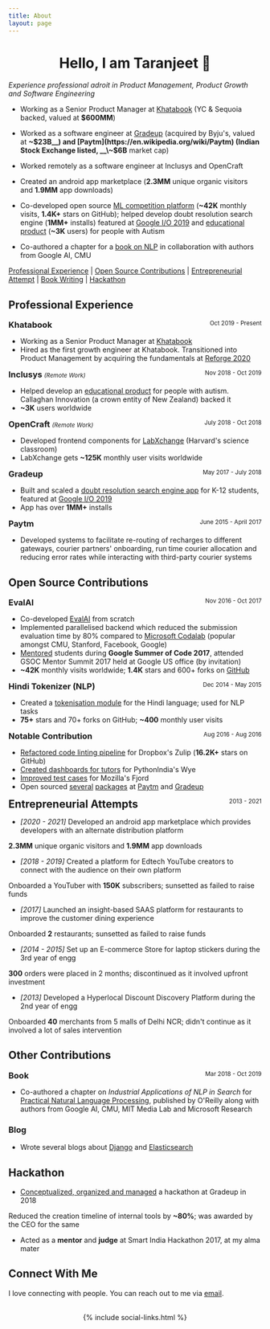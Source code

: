 ```yaml
---
title: About
layout: page
---
```


<div align="center"><h1>Hello, I am Taranjeet 👋</h1></div>

_Experience professional adroit in Product Management, Product Growth and Software Engineering_

* Working as a Senior Product Manager at [Khatabook](https://techcrunch.com/2021/08/23/indias-khatabook-raises-100-million-for-its-bookkeeping-platform-for-merchants/) (YC & Sequoia backed, valued at <strong>$600MM</strong>)

* Worked as a software engineer at [Gradeup](https://inc42.com/buzz/byjus-acquires-online-preparation-platform-gradeup-rebrands-it-as-byjus-exam-prep/) (acquired by Byju's, valued at __\~$23B__) and [Paytm](https://en.wikipedia.org/wiki/Paytm) (Indian Stock Exchange listed, __\~$6B__ market cap)

* Worked remotely as a software engineer at Inclusys and OpenCraft

* Created an android app marketplace (__2.3MM__ unique organic visitors and __1.9MM__ app downloads)

* Co-developed open source [ML competition platform](https://eval.ai/) (__~42K__ monthly visits, __1.4K+__ stars on GitHub); helped develop doubt resolution search engine (__1MM+__ installs) featured at [Google I/O 2019](https://www.asianage.com/technology/in-other-news/090519/google-io-2019-featured-two-indian-companies-for-excellent-use-of-machine-learning.html) and [educational product](https://www.talkwithmeapp.com/) (__\~3K__ users) for people with Autism

* Co-authored a chapter for a [book on NLP](https://www.amazon.in/Practical-Natural-Language-Processing-Comprehensive/dp/9385889184/) in collaboration with authors from Google AI, CMU

[Professional Experience](#professional-experience) \| [Open Source Contributions](#open-source-contributions) \| [Entrepreneurial Attempt](#entrepreneurial-attempts) \| [Book Writing](#book)  \| [Hackathon](#hackathon)


## Professional Experience

<div>
    <h3 style="text-align:left; display:inline;">
        Khatabook
    </h3>
    <span style="float:right;">
        <small>
            Oct 2019 - Present
        </small>
    </span>
</div>

* Working as a Senior Product Manager at [Khatabook](https://techcrunch.com/2021/08/23/indias-khatabook-raises-100-million-for-its-bookkeeping-platform-for-merchants/)
* Hired as the first growth engineer at Khatabook. Transitioned into Product Management by acquiring the fundamentals at [Reforge 2020](https://www.reforge.com/)

<div>
    <h3 style="text-align:left; display:inline;">
        Inclusys
    </h3>
    <small><i>(Remote Work)</i></small>
    <span style="float:right;">
        <small>
            Nov 2018 - Oct 2019
        </small>
    </span>
</div>

* Helped develop an [educational product](https://www.talkwithmeapp.com/) for people with autism. Callaghan Innovation (a crown entity of New Zealand) backed it
* __\~3K__ users worldwide

<div>
    <h3 style="text-align:left; display:inline;">
        OpenCraft
    </h3>
    <small><i>(Remote Work)</i></small>
    <span style="float:right;">
        <small>
            July 2018 - Oct 2018
        </small>
    </span>
</div>

* Developed frontend components for [LabXchange](https://www.labxchange.org/) (Harvard's science classroom)
* LabXchange gets __\~125K__ monthly user visits worldwide

<div>
    <h3 style="text-align:left; display:inline;">
        Gradeup
    </h3>
    <span style="float:right;">
        <small>
            May 2017 - July 2018
        </small>
    </span>
</div>

* Built and scaled a [doubt resolution search engine app](https://www.facebook.com/watch/?v=883796972040441) for K-12 students, featured at [Google I/O 2019](https://www.asianage.com/technology/in-other-news/090519/google-io-2019-featured-two-indian-companies-for-excellent-use-of-machine-learning.html)
* App has over __1MM+__ installs

<div>
    <h3 style="text-align:left; display:inline;">
        Paytm
    </h3>
    <span style="float:right;">
        <small>
            June 2015 - April 2017
        </small>
    </span>
</div>

* Developed systems to facilitate re-routing of recharges to different gateways, courier partners' onboarding, run time courier allocation and reducing error rates while interacting with third-party courier systems


## Open Source Contributions

<div>
    <h3 style="text-align:left; display:inline;">EvalAI</h3>
    <span style="float:right;">
        <small>
            Nov 2016 - Oct 2017
        </small>
    </span>
</div>

* Co-developed [EvalAI](https://eval.ai/) from scratch
* Implemented parallelised backend which reduced the submission evaluation time by 80% compared to [Microsoft Codalab](https://www.microsoft.com/en-us/research/project/codalab/) (popular amongst CMU, Stanford, Facebook, Google)
* [Mentored](https://summerofcode.withgoogle.com/archive/2017/projects/4507838760091648) students during <strong>Google Summer of Code 2017</strong>, attended GSOC Mentor Summit 2017 held at Google US office (by invitation)
* __\~42K__ monthly visits worldwide; __1.4K__ stars and 600+ forks on [GitHub](https://github.com/Cloud-CV/EvalAI)


<div>
    <h3 style="text-align:left; display:inline;">Hindi Tokenizer (NLP)</h3>
    <span style="float:right;">
        <small>
            Dec 2014 - May 2015
        </small>
    </span>
</div>

* Created a [tokenisation module](https://github.com/taranjeet/hindi-tokenizer) for the Hindi language; used for NLP tasks
* __75+__ stars and 70+ forks on GitHub; __\~400__ monthly user visits

<div>
    <h3 style="text-align:left; display:inline;">Notable Contribution</h3>
    <span style="float:right;">
        <small>
            Aug 2016 - Aug 2016
        </small>
    </span>
</div>

* [Refactored code linting pipeline](https://github.com/zulip/zulip/commits?author=taranjeet) for Dropbox's Zulip (__16.2K+__ stars on GitHub)
* [Created dashboards for tutors](https://github.com/pythonindia/wye/commits?author=taranjeet) for PythonIndia's Wye
* [Improved test cases](https://github.com/mozilla/fjord/commits?author=taranjeet) for Mozilla's Fjord
* Open sourced [several](https://github.com/paytm/django-supermigrate/commits?author=taranjeet) [packages](https://github.com/paytm/django-paytm-oauth/commits?author=taranjeet) at [Paytm](https://github.com/paytm/dj-j-ka-bachcha-field/commits?author=taranjeet) and [Gradeup](https://github.com/gradeup/youknowwho-gui/commits?author=taranjeet)


<div>
    <h2 style="text-align:left; display:inline;" id="entrepreneurial-attempts">
        Entrepreneurial Attempts
    </h2>
    <span style="float:right;">
        <small>
            2013 - 2021
        </small>
    </span>
</div>

* <p style="margin-left:0px"><i>[2020 - 2021]</i> Developed an android app marketplace which provides developers with an alternate distribution platform<br/>
<strong>2.3MM</strong> unique organic visitors and <strong>1.9MM</strong> app downloads</p>

* <p style="margin-left:0px"><i>[2018 - 2019]</i> Created a platform for Edtech YouTube creators to connect with the audience on their own platform<br/>
Onboarded a YouTuber with <strong>150K</strong> subscribers; sunsetted as failed to raise funds</p>

* <p style="margin-left:0px"><i>[2017]</i> Launched an insight-based SAAS platform for restaurants to improve the customer dining experience <br/>
Onboarded <strong>2</strong> restaurants; sunsetted as failed to raise funds
</p>


* <p style="margin-left:0px"><i>[2014 - 2015]</i> Set up an E-commerce Store for laptop stickers during the 3rd year of engg<br/>
<strong>300</strong> orders were placed in 2 months; discontinued as it involved upfront investment
</p>


* <p style="margin-left:0px"><i>[2013]</i> Developed a Hyperlocal Discount Discovery Platform during the 2nd year of engg<br/>
Onboarded <strong>40</strong> merchants from 5 malls of Delhi NCR; didn't continue as it involved a lot of sales intervention
</p>

## Other Contributions

<div>
    <h3 style="text-align:left; display:inline;" id="book">
        Book
    </h3>
    <span style="float:right;">
        <small>
            Mar 2018 - Oct 2019
        </small>
    </span>
</div>

* Co-authored a chapter on _Industrial Applications of NLP in Search_ for [Practical Natural Language Processing](https://www.amazon.in/Practical-Natural-Language-Processing-Comprehensive/dp/9385889184/), published by O'Reilly along with authors from Google AI, CMU, MIT Media Lab and Microsoft Research

### Blog

* Wrote several blogs about [Django](https://allaboutdjango.com/) and [Elasticsearch](https://taranjeet.medium.com/elasticsearch-building-autocomplete-functionality-494fcf81a7cf)

## Hackathon

* <p style="margin-left:0px"><a href="https://medium.com/@taranjeet/experience-organizing-an-internal-hackathon-4f4a1d78e0f3">Conceptualized, organized and managed</a> a hackathon at Gradeup in 2018<br/>
Reduced the creation timeline of internal tools by <strong>~80%</strong>; was awarded by the CEO for the same</p>


* Acted as a __mentor__ and __judge__ at Smart India Hackathon 2017, at my alma mater

## Connect With Me

I love connecting with people. You can reach out to me via [email](mailto:taranjeet7114@gmail.com).

<br/>
<center>
{% include social-links.html %}
</center>
